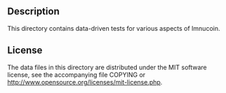Description
------------

This directory contains data-driven tests for various aspects of Imnucoin.

License
--------

The data files in this directory are distributed under the MIT software
license, see the accompanying file COPYING or
http://www.opensource.org/licenses/mit-license.php.

